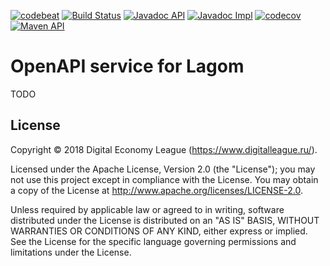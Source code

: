 [![codebeat](https://codebeat.co/badges/e9c10a77-0084-4cc7-9328-2d224e95c558)](https://codebeat.co/projects/github-com-taymyr-lagom-openapi-java-develop)
[![Build Status](https://travis-ci.org/taymyr/lagom-openapi-java.svg?branch=develop)](https://travis-ci.org/taymyr/lagom-openapi-java)
[![Javadoc API](https://www.javadoc.io/badge/org.taymyr.lagom/lagom-openapi-java-api.svg?label=javadoc%20api)](https://www.javadoc.io/doc/org.taymyr.lagom/lagom-openapi-java-api)
[![Javadoc Impl](https://www.javadoc.io/badge/org.taymyr.lagom/lagom-openapi-java-impl.svg?label=javadoc%20impl)](https://www.javadoc.io/doc/org.taymyr.lagom/lagom-openapi-java-impl)
[![codecov](https://codecov.io/gh/taymyr/lagom-openapi-java/branch/develop/graph/badge.svg)](https://codecov.io/gh/taymyr/lagom-openapi-java)
[![Maven API](https://img.shields.io/maven-central/v/org.taymyr.lagom/lagom-openapi-java.svg)](https://search.maven.org/search?q=a:lagom-openapi-java%20AND%20g:org.taymyr.lagom)

# OpenAPI service for Lagom

TODO

## License

Copyright © 2018 Digital Economy League (https://www.digitalleague.ru/).

Licensed under the Apache License, Version 2.0 (the "License"); you may not use this project except in compliance with the License. You may obtain a copy of the License at http://www.apache.org/licenses/LICENSE-2.0.

Unless required by applicable law or agreed to in writing, software distributed under the License is distributed on an "AS IS" BASIS, WITHOUT WARRANTIES OR CONDITIONS OF ANY KIND, either express or implied. See the License for the specific language governing permissions and limitations under the License.
